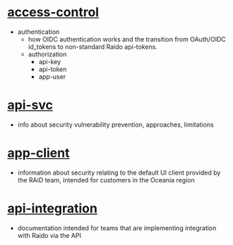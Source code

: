 
# [access-control](./access-control/readme.md)
* authentication
  * how OIDC authentication works and the transition from OAuth/OIDC
    id_tokens to non-standard Raido api-tokens.
  * authorization
    * api-key
    * api-token
    * app-user

# [api-svc](./api-svc)
  * info about security vulnerability prevention, approaches, limitations

# [app-client](./app-client)
  * information about security relating to the default UI client provided
  by the RAiD team, intended for customers in the Oceania region 

# [api-integration](../api-integration)
  * documentation intended for teams that are implementing integration with
  Raido via the API

